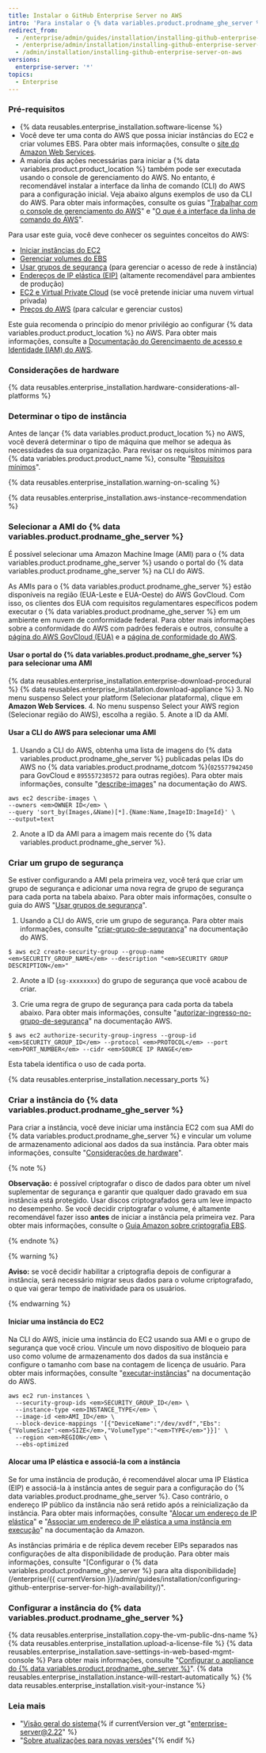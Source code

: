 ```yaml
---
title: Instalar o GitHub Enterprise Server no AWS
intro: 'Para instalar o {% data variables.product.prodname_ghe_server %} no Amazon Web Services (AWS), você deve iniciar uma instância do Amazon Elastic Compute Cloud (EC2) e, em seguida, criar e vincular um volume de dados separado do Amazon Elastic Block Store (EBS).'
redirect_from:
  - /enterprise/admin/guides/installation/installing-github-enterprise-on-aws/
  - /enterprise/admin/installation/installing-github-enterprise-server-on-aws
  - /admin/installation/installing-github-enterprise-server-on-aws
versions:
  enterprise-server: '*'
topics:
  - Enterprise
---
```

### Pré-requisitos

- {% data reusables.enterprise_installation.software-license %}
- Você deve ter uma conta do AWS que possa iniciar instâncias do EC2 e criar volumes EBS. Para obter mais informações, consulte o [site do Amazon Web Services](https://aws.amazon.com/).
- A maioria das ações necessárias para iniciar a {% data variables.product.product_location %} também pode ser executada usando o console de gerenciamento do AWS. No entanto, é recomendável instalar a interface da linha de comando (CLI) do AWS para a configuração inicial. Veja abaixo alguns exemplos de uso da CLI do AWS. Para obter mais informações, consulte os guias "[Trabalhar com o console de gerenciamento do AWS](http://docs.aws.amazon.com/awsconsolehelpdocs/latest/gsg/getting-started.html)" e "[O que é a interface da linha de comando do AWS](http://docs.aws.amazon.com/cli/latest/userguide/cli-chap-welcome.html)".

Para usar este guia, você deve conhecer os seguintes conceitos do AWS:

 - [Iniciar instâncias do EC2](http://docs.aws.amazon.com/AWSEC2/latest/UserGuide/LaunchingAndUsingInstances.html)
 - [Gerenciar volumes do EBS](http://docs.aws.amazon.com/AWSEC2/latest/UserGuide/AmazonEBS.html)
 - [Usar grupos de segurança](http://docs.aws.amazon.com/AWSEC2/latest/UserGuide/using-network-security.html) (para gerenciar o acesso de rede à instância)
 - [Endereços de IP elástica (EIP)](http://docs.aws.amazon.com/AWSEC2/latest/UserGuide/elastic-ip-addresses-eip.html) (altamente recomendável para ambientes de produção)
 - [EC2 e Virtual Private Cloud](http://docs.aws.amazon.com/AWSEC2/latest/UserGuide/using-vpc.html) (se você pretende iniciar uma nuvem virtual privada)
 - [Preços do AWS](https://aws.amazon.com/pricing/) (para calcular e gerenciar custos)

 Este guia recomenda o princípio do menor privilégio ao configurar {% data variables.product.product_location %} no AWS. Para obter mais informações, consulte a [Documentação do Gerencimaento de acesso e Identidade (IAM) do AWS](https://docs.aws.amazon.com/IAM/latest/UserGuide/best-practices.html#grant-least-privilege).

### Considerações de hardware

{% data reusables.enterprise_installation.hardware-considerations-all-platforms %}

### Determinar o tipo de instância

Antes de lançar {% data variables.product.product_location %} no AWS, você deverá determinar o tipo de máquina que melhor se adequa às necessidades da sua organização. Para revisar os requisitos mínimos para {% data variables.product.product_name %}, consulte "[Requisitos mínimos](#minimum-requirements)".

{% data reusables.enterprise_installation.warning-on-scaling %}

{% data reusables.enterprise_installation.aws-instance-recommendation %}

### Selecionar a AMI do {% data variables.product.prodname_ghe_server %}

É possível selecionar uma Amazon Machine Image (AMI) para o {% data variables.product.prodname_ghe_server %} usando o portal do {% data variables.product.prodname_ghe_server %} na CLI do AWS.

As AMIs para o {% data variables.product.prodname_ghe_server %} estão disponíveis na região (EUA-Leste e EUA-Oeste) do AWS GovCloud. Com isso, os clientes dos EUA com requisitos regulamentares específicos podem executar o {% data variables.product.prodname_ghe_server %} em um ambiente em nuvem de conformidade federal. Para obter mais informações sobre a conformidade do AWS com padrões federais e outros, consulte a [página do AWS GovCloud (EUA)](http://aws.amazon.com/govcloud-us/) e a [página de conformidade do AWS](https://aws.amazon.com/compliance/).

#### Usar o portal do {% data variables.product.prodname_ghe_server %} para selecionar uma AMI

{% data reusables.enterprise_installation.enterprise-download-procedural %}
{% data reusables.enterprise_installation.download-appliance %}
3. No menu suspenso Select your platform (Selecionar plataforma), clique em **Amazon Web Services**.
4. No menu suspenso Select your AWS region (Selecionar região do AWS), escolha a região.
5. Anote a ID da AMI.

#### Usar a CLI do AWS para selecionar uma AMI

1. Usando a CLI do AWS, obtenha uma lista de imagens do {% data variables.product.prodname_ghe_server %} publicadas pelas IDs do AWS no {% data variables.product.prodname_dotcom %}(`025577942450` para GovCloud e `895557238572` para outras regiões). Para obter mais informações, consulte "[describe-images](http://docs.aws.amazon.com/cli/latest/reference/ec2/describe-images.html)" na documentação do AWS.
  ```shell
  aws ec2 describe-images \
  --owners <em>OWNER ID</em> \
  --query 'sort_by(Images,&Name)[*].{Name:Name,ImageID:ImageId}' \
  --output=text
  ```
2. Anote a ID da AMI para a imagem mais recente do {% data variables.product.prodname_ghe_server %}.

### Criar um grupo de segurança

Se estiver configurando a AMI pela primeira vez, você terá que criar um grupo de segurança e adicionar uma nova regra de grupo de segurança para cada porta na tabela abaixo. Para obter mais informações, consulte o guia do AWS "[Usar grupos de segurança](http://docs.aws.amazon.com/cli/latest/userguide/cli-ec2-sg.html)".

1. Usando a CLI do AWS, crie um grupo de segurança. Para obter mais informações, consulte "[criar-grupo-de-segurança](http://docs.aws.amazon.com/cli/latest/reference/ec2/create-security-group.html)" na documentação do AWS.
  ```shell
  $ aws ec2 create-security-group --group-name <em>SECURITY_GROUP_NAME</em> --description "<em>SECURITY GROUP DESCRIPTION</em>"
  ```

2. Anote a ID (`sg-xxxxxxxx`) do grupo de segurança que você acabou de criar.

3. Crie uma regra de grupo de segurança para cada porta da tabela abaixo. Para obter mais informações, consulte "[autorizar-ingresso-no-grupo-de-segurança](http://docs.aws.amazon.com/cli/latest/reference/ec2/authorize-security-group-ingress.html)" na documentação AWS.
  ```shell
  $ aws ec2 authorize-security-group-ingress --group-id <em>SECURITY_GROUP_ID</em> --protocol <em>PROTOCOL</em> --port <em>PORT_NUMBER</em> --cidr <em>SOURCE IP RANGE</em>
  ```
  Esta tabela identifica o uso de cada porta.

  {% data reusables.enterprise_installation.necessary_ports %}

### Criar a instância do {% data variables.product.prodname_ghe_server %}

Para criar a instância, você deve iniciar uma instância EC2 com sua AMI do {% data variables.product.prodname_ghe_server %} e vincular um volume de armazenamento adicional aos dados da sua instância. Para obter mais informações, consulte "[Considerações de hardware](#hardware-considerations)".

{% note %}

**Observação:** é possível criptografar o disco de dados para obter um nível suplementar de segurança e garantir que qualquer dado gravado em sua instância está protegido. Usar discos criptografados gera um leve impacto no desempenho. Se você decidir criptografar o volume, é altamente recomendável fazer isso **antes** de iniciar a instância pela primeira vez. Para obter mais informações, consulte o [Guia Amazon sobre criptografia EBS](http://docs.aws.amazon.com/AWSEC2/latest/UserGuide/EBSEncryption.html).

{% endnote %}

{% warning %}

**Aviso:** se você decidir habilitar a criptografia depois de configurar a instância, será necessário migrar seus dados para o volume criptografado, o que vai gerar tempo de inatividade para os usuários.

{% endwarning %}

#### Iniciar uma instância do EC2

Na CLI do AWS, inicie uma instância do EC2 usando sua AMI e o grupo de segurança que você criou. Vincule um novo dispositivo de bloqueio para uso como volume de armazenamento dos dados da sua instância e configure o tamanho com base na contagem de licença de usuário. Para obter mais informações, consulte "[executar-instâncias](http://docs.aws.amazon.com/cli/latest/reference/ec2/run-instances.html)" na documentação do AWS.

```shell
aws ec2 run-instances \
  --security-group-ids <em>SECURITY_GROUP_ID</em> \
  --instance-type <em>INSTANCE_TYPE</em> \
  --image-id <em>AMI_ID</em> \
  --block-device-mappings '[{"DeviceName":"/dev/xvdf","Ebs":{"VolumeSize":<em>SIZE</em>,"VolumeType":"<em>TYPE</em>"}}]' \
  --region <em>REGION</em> \
  --ebs-optimized
```

#### Alocar uma IP elástica e associá-la com a instância

Se for uma instância de produção, é recomendável alocar uma IP Elástica (EIP) e associá-la à instância antes de seguir para a configuração do {% data variables.product.prodname_ghe_server %}. Caso contrário, o endereço IP público da instância não será retido após a reinicialização da instância. Para obter mais informações, consulte "[Alocar um endereço de IP elástica](http://docs.aws.amazon.com/AWSEC2/latest/UserGuide/elastic-ip-addresses-eip.html#using-instance-addressing-eips-allocating)" e "[Associar um endereço de IP elástica a uma instância em execução](http://docs.aws.amazon.com/AWSEC2/latest/UserGuide/elastic-ip-addresses-eip.html#using-instance-addressing-eips-associating)" na documentação da Amazon.

As instâncias primária e de réplica devem receber EIPs separados nas configurações de alta disponibilidade de produção. Para obter mais informações, consulte "[Configurar o {% data variables.product.prodname_ghe_server %} para alta disponibilidade](/enterprise/{{ currentVersion }}/admin/guides/installation/configuring-github-enterprise-server-for-high-availability/)".

### Configurar a instância do {% data variables.product.prodname_ghe_server %}

{% data reusables.enterprise_installation.copy-the-vm-public-dns-name %}
{% data reusables.enterprise_installation.upload-a-license-file %}
{% data reusables.enterprise_installation.save-settings-in-web-based-mgmt-console %} Para obter mais informações, consulte "[Configurar o appliance do {% data variables.product.prodname_ghe_server %}](/enterprise/admin/guides/installation/configuring-the-github-enterprise-server-appliance)".
{% data reusables.enterprise_installation.instance-will-restart-automatically %}
{% data reusables.enterprise_installation.visit-your-instance %}

### Leia mais

- "[Visão geral do sistema](/enterprise/admin/guides/installation/system-overview){% if currentVersion ver_gt "enterprise-server@2.22" %}
- "[Sobre atualizações para novas versões](/admin/overview/about-upgrades-to-new-releases)"{% endif %}
